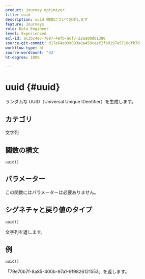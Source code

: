 ```yaml
---
product: journey optimizer
title: uuid
description: uuid 関数について説明します
feature: Journeys
role: Data Engineer
level: Experienced
exl-id: ac3bc4e7-7097-4efb-a6f7-22aa00d01380
source-git-commit: d17e64e03d093a8a459caef2fb0197a5710dfb7d
workflow-type: ht
source-wordcount: '42'
ht-degree: 100%

---
```


# uuid {#uuid}

ランダムな UUID（Universal Unique IDentifier）を生成します。

## カテゴリ

文字列

## 関数の構文

`uuid()`

## パラメーター

この関数にはパラメーターは必要ありません。

## シグネチャと戻り値のタイプ

`uuid()`

文字列を返します。

## 例

`uuid()`

「79e70b7f-8a85-400b-97a1-9f9826121553」を返します。

